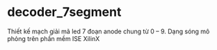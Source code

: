 # decoder_7segment
Thiết kế mạch giải mã led 7 đoạn anode chung từ 0 – 9.
Dạng sóng mô phỏng trên phần mềm ISE XilinX 
